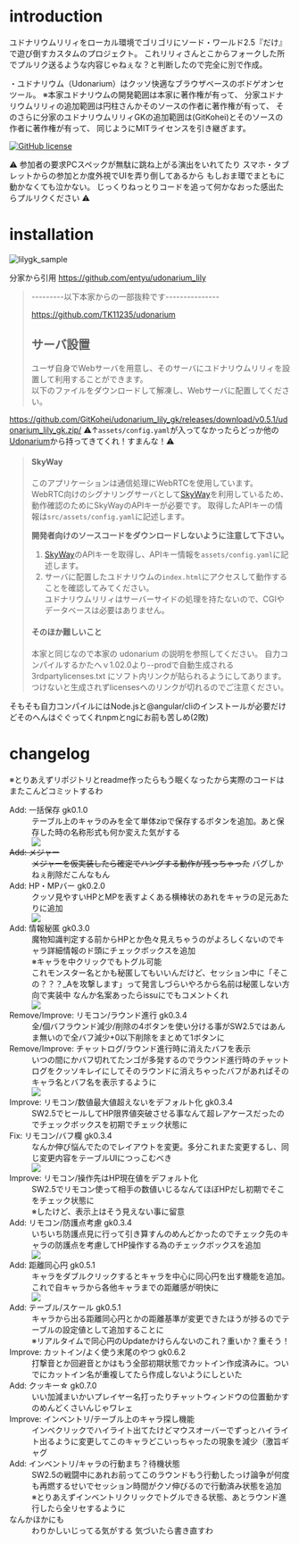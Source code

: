 # introduction

ユドナリウムリリィをローカル環境でゴリゴリにソード・ワールド2.5『だけ』で遊び倒すカスタムのプロジェクト。
これリリィさんとこからフォークした所でプルリク送るような内容じゃねぇな？と判断したので完全に別で作成。

・ユドナリウム（Udonarium）はクッソ快適なブラウザベースのボドゲオンセツール。
※本家ユドナリウムの開発範囲は本家に著作権が有って、
分家ユドナリウムリリィの追加範囲は円柱さんかそのソースの作者に著作権が有って、
そのさらに分家のユドナリウムリリィGKの追加範囲は(GitKohei)とそのソースの作者に著作権が有って、
同じようにMITライセンスを引き継ぎます。

[![GitHub license](https://img.shields.io/badge/license-MIT-blue.svg)](https://github.com/TK11235/udonarium/blob/master/LICENSE)

:warning:
参加者の要求PCスペックが無駄に跳ね上がる演出をいれてたり
スマホ・タブレットからの参加とか度外視でUIを弄り倒してあるから
もしおま環でまともに動かなくても泣かない。
じっくりねっとりコードを追って何かなおった感出たらプルリクください
:warning:

# installation

![lilygk_sample](https://user-images.githubusercontent.com/サンプルイメージもまだないよ/)

分家から引用
https://github.com/entyu/udonarium_lily
> 
> ---------以下本家からの一部抜粋です---------------
> 
> https://github.com/TK11235/udonarium
> 
> ## サーバ設置
> ユーザ自身でWebサーバを用意し、そのサーバにユドナリウムリリィを設置して利用することができます。  
> 以下のファイルをダウンロードして解凍し、Webサーバに配置してください。  
> 

https://github.com/GitKohei/udonarium_lily_gk/releases/download/v0.5.1/udonarium_lily_gk.zip/
:warning:↑`assets/config.yaml`が入ってなかったらどっか他の[Udonarium](https://github.com/TK11235/udonarium)から持ってきてくれ！すまんな！:warning:

> 
> #### SkyWay
> このアプリケーションは通信処理にWebRTCを使用しています。  
> WebRTC向けのシグナリングサーバとして[SkyWay](https://webrtc.ecl.ntt.com/)を利用しているため、動作確認のためにSkyWayのAPIキーが必要です。
> 取得したAPIキーの情報は`src/assets/config.yaml`に記述します。
> 
> **開発者向けのソースコードをダウンロードしないように注意して下さい。**
> 1. [SkyWay](https://webrtc.ecl.ntt.com/)のAPIキーを取得し、APIキー情報を`assets/config.yaml`に記述します。
> 1. サーバに配置したユドナリウムの`index.html`にアクセスして動作することを確認してみてください。  
> ユドナリウムリリィはサーバーサイドの処理を持たないので、CGIやデータベースは必要はありません。
> 
> #### そのほか難しいこと
> 本家と同じなので本家の udonarium の説明を参照してください。
> 自力コンパイルするかたへｖ1.02.0より--prodで自動生成される 3rdpartylicenses.txt にソフト内リンクが貼られるようにしてあります。
> つけないと生成されずlicensesへのリンクが切れるのでご注意ください。
>
そもそも自力コンパイルにはNode.jsと@angular/cliのインストールが必要だけどそのへんはぐぐってくれnpmとngにお前も苦しめ(2敗)

# changelog

※とりあえずリポジトリとreadme作ったらもう眠くなったから実際のコードはまたこんどコミットするわ
<dl>
    <dt>Add: 一括保存 gk0.1.0</dt>
        <dd>
            テーブル上のキャラのみを全て単体zipで保存するボタンを追加。あと保存した時の名称形式も何か変えた気がする
            <br><img src="docs/images/gk010.jpg">
        </dd>
    <dt><del>Add: メジャー</del></dt>
        <dd>
            <del>メジャーを仮実装したら確定でハングする動作が残っちゃった</del> バグしかねぇ削除だこんなもん
        </dd>
    <dt>Add: HP・MPバー gk0.2.0</dt>
        <dd>
            クッソ見やすいHPとMPを表すよくある横棒状のあれをキャラの足元あたりに追加
            <br><img src="docs/images/gk020.gif">
        </dd>
    <dt>Add: 情報秘匿 gk0.3.0</dt>
        <dd>
            魔物知識判定する前からHPとか色々見えちゃうのがよろしくないのでキャラ詳細情報のド頭にチェックボックスを追加
            <br>※キャラを中クリックでもトグル可能
            <br>これモンスター名とかも秘匿してもいいんだけど、セッション中に「そこの？？？_Aを攻撃します」って発言しづらいやろから名前は秘匿しない方向で実装中 なんか名案あったらissuにでもコメントくれ
            <br><img src="docs/images/gk030.gif">
        </dd>
    <dt>Remove/Improve: リモコン/ラウンド進行 gk0.3.4</dt>
        <dd>
            全/個バフラウンド減少/削除の4ボタンを使い分ける事がSW2.5ではあんま無いので全バフ減少+0以下削除をまとめて1ボタンに
        </dd>
    <dt>Remove/Improve: チャットログ/ラウンド進行時に消えたバフを表示</dt>
        <dd>
            いつの間にかバフ切れてたンゴが多発するのでラウンド進行時のチャットログをクッソキレイにしてそのラウンドに消えちゃったバフがあればそのキャラ名とバフ名を表示するように
            <br><img src="docs/images/gk034.gif">
        </dd>
    <dt>Improve: リモコン/数値最大値超えないをデフォルト化 gk0.3.4</dt>
        <dd>
            SW2.5でヒールしてHP限界値突破させる事なんて超レアケースだったのでチェックボックスを初期でチェック状態に
        </dd>
    <dt>Fix: リモコン/バフ欄 gk0.3.4</dt>
        <dd>
            なんか伸び悩んでたのでレイアウトを変更。多分これまた変更するし、同じ変更内容をテーブルUIにつっこむべき    <br><img src="docs/images/gk034b.gif">
        </dd>
    <dt>Improve: リモコン/操作先はHP現在値をデフォルト化</dt>
        <dd>
            SW2.5でリモコン使って相手の数値いじるなんてほぼHPだし初期でそこをチェック状態に<br>※したけど、表示上はそう見えない事に留意
        </dd>
    <dt>Add: リモコン/防護点考慮 gk0.3.4</dt>
        <dd>
            いちいち防護点見に行って引き算すんのめんどかったのでチェック先のキャラの防護点を考慮してHP操作する為のチェックボックスを追加
            <br><img src="docs/images/gk034c.gif">
        </dd>
    <dt>Add: 距離同心円 gk0.5.1</dt>
        <dd>
            キャラをダブルクリックするとキャラを中心に同心円を出す機能を追加。これで自キャラから各他キャラまでの距離感が明快に
            <br><img src="docs/images/gk051.gif">
        </dd>
    <dt>Add: テーブル/スケール gk0.5.1</dt>
        <dd>
            キャラから出る距離同心円とかの距離基準が変更できたほうが捗るのでテーブルの設定値として追加することに
            <br>※リアルタイムで同心円のUpdateかけらんないのこれ？重いか？重そう！
        </dd>
    <dt>Improve: カットイン/よく使う末尾のやつ gk0.6.2</dt>
        <dd>
            打撃音とか回避音とかはもう全部初期状態でカットイン作成済みに。ついでにカットイン名が重複してたら作成しないようにしといた
        </dd>
    <dt>Add: クッキー☆ gk0.7.0</dt>
        <dd>
            いい加減まいかいプレイヤー名打ったりチャットウィンドウの位置動かすのめんどくさいんじゃワレェ
        </dd>
    <dt>Improve: インベントリ/テーブル上のキャラ探し機能</dt>
    <dd>インベクリックでハイライト出てたけどマウスオーバーでずっとハイライト出るように変更してこのキャラどこいっちゃったの現象を減少（激旨ギャグ</dd>
    <dt>Add: インベントリ/キャラの行動まち？待機状態</dt>
    <dd>SW2.5の戦闘中にあれお前ってこのラウンドもう行動したっけ論争が何度も再燃するせいでセッション時間がクソ伸びるので行動済み状態を追加<br>※とりあえずインベントリクリックでトグルできる状態、あとラウンド進行したら全リセするように</dd>
    <dt>なんかほかにも</dt>
    <dd>わりかしいじってる気がする 気づいたら書き直すわ</dd>
</dl>
